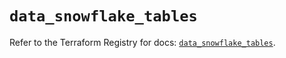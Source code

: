 # `data_snowflake_tables`

Refer to the Terraform Registry for docs: [`data_snowflake_tables`](https://registry.terraform.io/providers/snowflake-labs/snowflake/0.82.0/docs/data-sources/tables).
